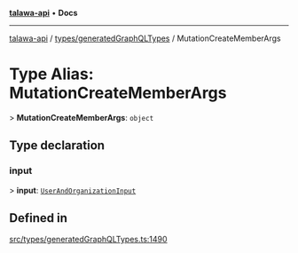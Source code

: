 [**talawa-api**](../../../README.md) • **Docs**

***

[talawa-api](../../../modules.md) / [types/generatedGraphQLTypes](../README.md) / MutationCreateMemberArgs

# Type Alias: MutationCreateMemberArgs

\> **MutationCreateMemberArgs**: `object`

## Type declaration

### input

\> **input**: [`UserAndOrganizationInput`](UserAndOrganizationInput.md)

## Defined in

[src/types/generatedGraphQLTypes.ts:1490](https://github.com/PalisadoesFoundation/talawa-api/blob/0e711c6a6b57f55ab5776fc9c8edfc5ebc0b3d70/src/types/generatedGraphQLTypes.ts#L1490)
